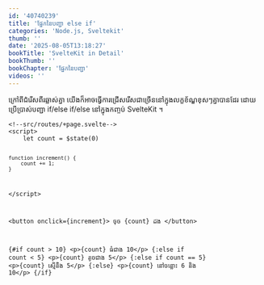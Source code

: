 ```yaml
---
id: '40740239'
title: 'ផ្នែក​នៃ​បញ្ជា else if'
categories: 'Node.js, Sveltekit'
thumb: ''
date: '2025-08-05T13:18:27'
bookTitle: 'SvelteKit in Detail'
bookThumb: ''
bookChapter: 'ផ្នែក​នៃ​បញ្ជា'
videos: ''
---
```

<p>ក្រៅ​ពី​ជំរើសពីរ​​ឆ្លាស់​គ្នា យើង​ក៏​អាច​ធ្វើ​ការជ្រើសរើស​ជា​ច្រើន​នៅ​ក្នុង​លក្ខខ័ណ្ឌ​ខុស​ៗ​គ្នា​បាន​ដែរ ដោយ​ប្រើប្រាស់​បញ្ជា if/else if/else នៅ​ក្នុង​កញ្ចប់ SvelteKit ។</p><pre><code class="svelte">&lt;!--src/routes/+page.svelte--&gt;
&lt;script&gt;
    let count = $state(0)
 
    function increment() {
        count += 1;
    }
&lt;/script&gt;
 
&lt;button onclick={increment}&gt;
    ចុច {count} ដង
&lt;/button&gt; 
 
{#if count &gt; 10}
    &lt;p&gt;{count} ធំ​ជាង 10&lt;/p&gt;
{:else if count &lt; 5}
    &lt;p&gt;{count} តូច​ជាង 5&lt;/p&gt;
{:else if count == 5}
    &lt;p&gt;{count} ស្មើ​នឹង​ 5&lt;/p&gt;
{:else}
    &lt;p&gt;{count} នៅ​ចន្លោះ 6 និង 10&lt;/p&gt;
{/if}</code></pre>
